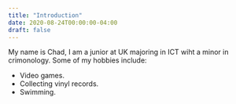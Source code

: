 ```yaml
---
title: "Introduction"
date: 2020-08-24T00:00:00-04:00
draft: false
---
```

My name is Chad, I am a junior at UK majoring in ICT wiht a minor in crimonology. Some of my hobbies include: 
<ul>
<li>Video games.</li>
<li>Collecting vinyl records.</li>
<li>Swimming.</li>
</ul>
